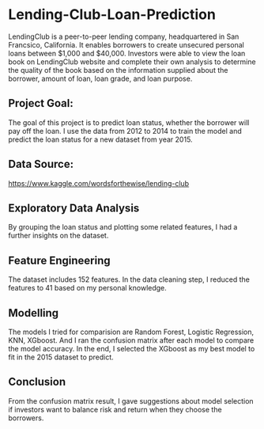 # Lending-Club-Loan-Prediction

LendingClub is a peer-to-peer lending company, headquartered in San Francsico, California. It enables borrowers to create unsecured personal loans between $1,000 and $40,000. Investors were able to view the loan book on LendingClub website and complete their own analysis to determine the quality of the book based on the information supplied about the borrower, amount of loan, loan grade, and loan purpose. 

## Project Goal:

The goal of this project is to predict loan status, whether the borrower will pay off the loan. I use the data from 2012 to 2014 to train the model and predict the loan status for a new dataset from year 2015.

## Data Source:

https://www.kaggle.com/wordsforthewise/lending-club

## Exploratory Data Analysis

By grouping the loan status and plotting some related features, I had a further insights on the dataset.

## Feature Engineering

The dataset includes 152 features. In the data cleaning step, I reduced the features to 41 based on my personal knowledge.

## Modelling

The models I tried for comparision are Random Forest, Logistic Regression, KNN, XGboost. And I ran the confusion matrix after each model to compare the model accuracy. In the end, I selected the XGboost as my best model to fit in the 2015 dataset to predict.  

## Conclusion

From the confusion matrix result, I gave suggestions about model selection if investors want to balance risk and return when they choose the borrowers. 
